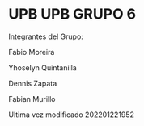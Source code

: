 # UPB UPB GRUPO 6


Integrantes del Grupo:

Fabio Moreira

Yhoselyn Quintanilla

Dennis Zapata

Fabian Murillo

Ultima vez modificado 202201221952
